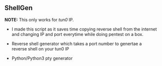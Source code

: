 ## ShellGen<br>

**NOTE:** This only works for *tun0* IP.

* I made this script as it saves time copying reverse shell from the internet and changing IP and port everytime while doing pentest on a box.<br>

* Reverse shell generator which takes a port number to genertae a reverse shell on your tun0 IP<br>

* Python/Python3 pty generator <br>

<br>
